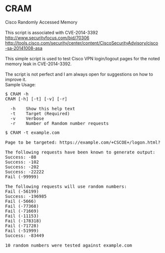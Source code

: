 # CRAM
Cisco Randomly Accessed Memory<br/>
<br/>
This script is associated with CVE-2014-3392<br/>
http://www.securityfocus.com/bid/70306<br/>
http://tools.cisco.com/security/center/content/CiscoSecurityAdvisory/cisco-sa-20141008-asa<br/>
<br/>
This simple script is used to test Cisco VPN login/logout pages for the noted memory leak in CVE-2014-3392.<br/>
<br/>
The script is not perfect and I am always open for suggestions on how to improve it.
<br/>
Sample Usage:<br/>
<pre>
$ CRAM -h
CRAM [-h] [-t] [-v] [-r]

  -h    Show this help text
  -t    Target (Required)
  -v    Verbose
  -r    Number of Random number requests
</pre>
<pre>
$ CRAM -t example.com

Page to be targeted: https://example.com/+CSCOE+/logon.html?

The following requests have been known to generate output:
Success: -88
Success: -102
Success: -202
Success: -22222
Fail (-99999)

The following requests will use random numbers:
Fail (-56199)
Success: -196985
Fail (-5666)
Fail (-77368)
Fail (-71669)
Fail (-11153)
Fail (-178318)
Fail (-71728)
Fail (-51999)
Success: -83449

10 random numbers were tested against example.com
</pre>
